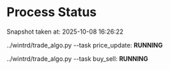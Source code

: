 # Process Status

Snapshot taken at: 2025-10-08 16:26:22

../wintrd/trade_algo.py --task price_update: **RUNNING**

../wintrd/trade_algo.py --task buy_sell: **RUNNING**


